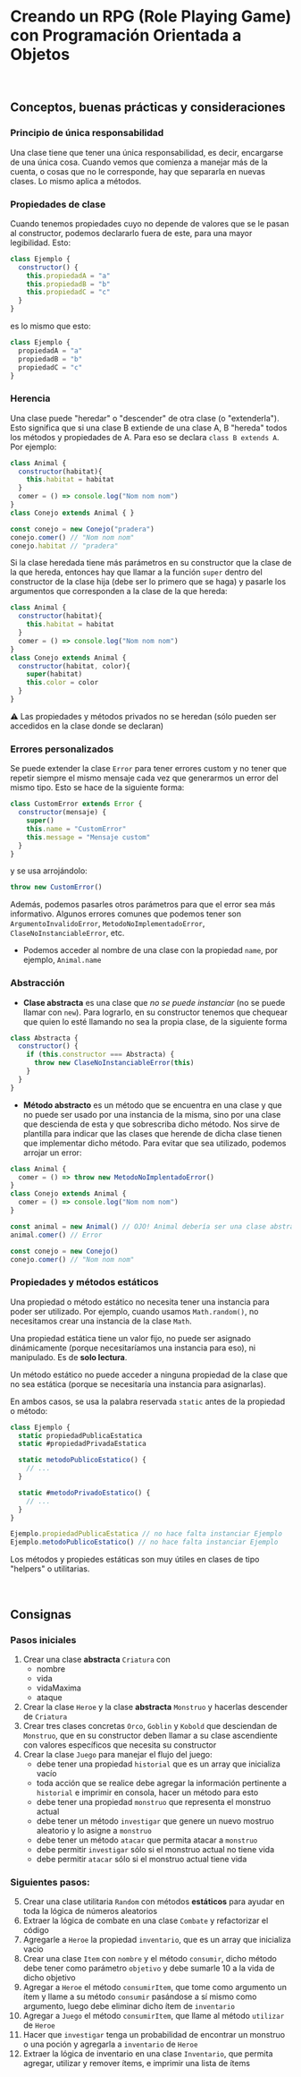 # Creando un RPG (Role Playing Game) con Programación Orientada a Objetos
<br>

## Conceptos, buenas prácticas y consideraciones

### Principio de única responsabilidad

Una clase tiene que tener una única responsabilidad, es decir, encargarse de una única cosa. Cuando vemos que comienza a manejar más de la cuenta, o cosas que no le corresponde, hay que separarla en nuevas clases. Lo mismo aplica a métodos.

### Propiedades de clase

Cuando tenemos propiedades cuyo no depende de valores que se le pasan al constructor, podemos declararlo fuera de este, para una mayor legibilidad. Esto:
```js
class Ejemplo {
  constructor() {
    this.propiedadA = "a"
    this.propiedadB = "b"
    this.propiedadC = "c"
  }
}
```
es lo mismo que esto:
```js
class Ejemplo {
  propiedadA = "a"
  propiedadB = "b"
  propiedadC = "c"
}
```

### Herencia

Una clase puede "heredar" o "descender" de otra clase (o "extenderla"). Esto significa que si una clase B extiende de una clase A, B "hereda" todos los métodos y propiedades de A. Para eso se declara `class B extends A`. Por ejemplo:

```js
class Animal {
  constructor(habitat){
    this.habitat = habitat
  }
  comer = () => console.log("Nom nom nom")
}
class Conejo extends Animal { }

const conejo = new Conejo("pradera")
conejo.comer() // "Nom nom nom"
conejo.habitat // "pradera"
```
Si la clase heredada tiene más parámetros en su constructor que la clase de la que hereda, entonces hay que llamar a la función `super` dentro del constructor de la clase hija (debe ser lo primero que se haga) y pasarle los argumentos que corresponden a la clase de la que hereda:
```js
class Animal {
  constructor(habitat){
    this.habitat = habitat
  }
  comer = () => console.log("Nom nom nom")
}
class Conejo extends Animal { 
  constructor(habitat, color){
    super(habitat)
    this.color = color
  }
}
```

⚠️ Las propiedades y métodos privados no se heredan (sólo pueden ser accedidos en la clase donde se declaran)

### Errores personalizados 

Se puede extender la clase `Error` para tener errores custom y no tener que repetir siempre el mismo mensaje cada vez que generarmos un error del mismo tipo. Esto se hace de la siguiente forma:
```js
class CustomError extends Error {
  constructor(mensaje) {
    super()
    this.name = "CustomError"
    this.message = "Mensaje custom"
  }
}
```
y se usa arrojándolo:
```js
throw new CustomError()
```
Además, podemos pasarles otros parámetros para que el error sea más informativo. Algunos errores comunes que podemos tener son `ArgumentoInvalidoError`, `MetodoNoImplementadoError`, `ClaseNoInstanciableError`, etc.
- Podemos acceder al nombre de una clase con la propiedad `name`, por ejemplo, `Animal.name`

### Abstracción 

- **Clase abstracta** es una clase que *no se puede instanciar* (no se puede llamar con `new`). Para lograrlo, en su constructor tenemos que chequear que quien lo esté llamando no sea la propia clase, de la siguiente forma
```js
class Abstracta {
  constructor() {
    if (this.constructor === Abstracta) {
      throw new ClaseNoInstanciableError(this)
    }
  }
}
```

- **Método abstracto** es un método que se encuentra en una clase y que no puede ser usado por una instancia de la misma, sino por una clase que descienda de esta y que sobrescriba dicho método. Nos sirve de plantilla para indicar que las clases que herende de dicha clase tienen que implementar dicho método. Para evitar que sea utilizado, podemos arrojar un error:
```js
class Animal {
  comer = () => throw new MetodoNoImplentadoError()
}
class Conejo extends Animal {
  comer = () => console.log("Nom nom nom")
}

const animal = new Animal() // OJO! Animal debería ser una clase abstracta, el ejemplo es solo a modo de ilustración
animal.comer() // Error

const conejo = new Conejo()
conejo.comer() // "Nom nom nom"
```

### Propiedades y métodos estáticos

Una propiedad o método estático no necesita tener una instancia para poder ser utilizado. Por ejemplo, cuando usamos `Math.random()`, no necesitamos crear una instancia de la clase `Math`.

Una propiedad estática tiene un valor fijo, no puede ser asignado dinámicamente (porque necesitaríamos una instancia para eso), ni manipulado. Es de **solo lectura**.

Un método estático no puede acceder a ninguna propiedad de la clase que no sea estática (porque se necesitaría una instancia para asignarlas).

En ambos casos, se usa la palabra reservada `static` antes de la propiedad o método:

```js
class Ejemplo {
  static propiedadPublicaEstatica
  static #propiedadPrivadaEstatica

  static metodoPublicoEstatico() {
    // ...
  }

  static #metodoPrivadoEstatico() {
    // ...
  }
}

Ejemplo.propiedadPublicaEstatica // no hace falta instanciar Ejemplo
Ejemplo.metodoPublicoEstatico() // no hace falta instanciar Ejemplo
```
Los métodos y propiedes estáticas son muy útiles en clases de tipo "helpers" o utilitarias.

<br>

## Consignas

### Pasos iniciales

1. Crear una clase **abstracta** `Criatura` con
    - nombre
    - vida
    - vidaMaxima
    - ataque
2. Crear la clase `Heroe` y la clase **abstracta** `Monstruo` y hacerlas descender de `Criatura`
3. Crear tres clases concretas `Orco`, `Goblin` y `Kobold` que desciendan de `Monstruo`, que en su constructor deben llamar a su clase ascendiente con valores específicos que necesita su constructor
4. Crear la clase `Juego` para manejar el flujo del juego:
    - debe tener una propiedad `historial` que es un array que inicializa vacío
    - toda acción que se realice debe agregar la información pertinente a `historial` e imprimir en consola, hacer un método para esto
    - debe tener una propiedad `monstruo` que representa el monstruo actual
    - debe tener un método `investigar` que genere un nuevo mostruo aleatorio y lo asigne a `monstruo`
    - debe tener un método `atacar` que permita atacar a `monstruo`
    - debe permitir `investigar` sólo si el monstruo actual no tiene vida
    - debe permitir `atacar` sólo si el monstruo actual tiene vida

### Siguientes pasos:

5. Crear una clase utilitaria `Random` con métodos **estáticos** para ayudar en toda la lógica de números aleatorios
6. Extraer la lógica de combate en una clase `Combate` y refactorizar el código
7. Agregarle a `Heroe` la propiedad `inventario`, que es un array que inicializa vacio
8. Crear una clase `Item` con `nombre` y el método `consumir`, dicho método debe tener como parámetro `objetivo` y debe sumarle 10 a la vida de dicho objetivo
9. Agregar a `Heroe` el método `consumirItem`, que tome como argumento un ítem y llame a su método `consumir` pasándose a sí mismo como argumento, luego debe eliminar dicho ítem de `inventario`
10. Agregar a `Juego` el método `consumirItem`, que llame al método `utilizar` de `Heroe`
11. Hacer que `investigar` tenga un probabilidad de encontrar un monstruo o una poción y agregarla a `inventario` de `Heroe`
13. Extraer la lógica de inventario en una clase `Inventario`, que permita agregar, utilizar y remover ítems, e imprimir una lista de ítems
